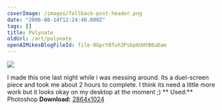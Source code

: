 ```yaml
---
coverImage: /images/fallback-post-header.png
date: "2006-08-14T12:24:40.000Z"
tags: []
title: Polynate
oldUrl: /art/polynate
openAIMikesBlogFileId: file-0GprY8Tuh3Psbp6UHYB6uDae
---
```


![](https://www.mikecann.blog/wp-content/uploads/Image/polynate-thumb.png)

I made this one last night while i was messing around. Its a duel-screen piece and took me about 2 hours to complete. I think its need a little more work but it looks okay on my desktop at the moment ;)<!-- more -->
**
Used:** Photoshop
**Download:** [2864x1024](https://www.mikecann.blog/Images/Art-Full/polynate.png)
